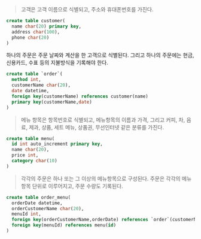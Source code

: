 > 고객은 고객 이름으로 식별되고, 주소와 휴대폰번호를 가진다.
``` sql
create table customer(
  name char(20) primary key,
  address char(100),
  phone char(20)
)
```


하나의 주문은 주문 날짜와 계산을 한 고객으로 식별된다. 그리고
하나의 주문에는 현금, 신용카드, 수표 등의 지불방식을 기록해야
한다.
``` sql
create table `order`(
  method int,
  customerName char(20),
  date datetime,
  foreign key(customerName) references customer(name)
  primary key(customerName,date)
)
```



> 메뉴 항목은 항목번호로 식별되고, 메뉴항목의
이름과 가격, 그리고 커피, 차, 음료, 제과, 상품, 세트 메뉴, 상품권,
무선인터넷 같은 분류를 가진다.
``` sql
create table menu(
  id int auto_increment primary key,
  name char(20),
  price int,
  category char(10)
)
```

> 각각의 주문은 하나 또는 그 이상의 메뉴항목으로
구성된다.
주문은 각각의 메뉴 항목 단위로 이루어지고, 주문
수량도 기록된다.
``` sql
create table order_menu(
  orderDate datetime,
  orderCustomerName char(20),
  menuId int,
  foreign key(orderCustomerName,orderDate) references `order`(customerName,date),
  foreign key(menuId) references menu(id)
)
```
